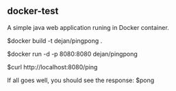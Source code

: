 ## docker-test

A simple java web application runing in Docker container.

$docker build -t dejan/pingpong .

$docker run -d -p 8080:8080 dejan/pingpong

$curl http://localhost:8080/ping

If all goes well, you should see the response:
$pong
